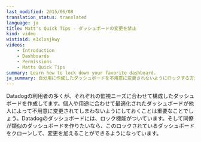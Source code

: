 ```yaml
---
last_modified: 2015/06/08
translation_status: translated
language: ja
title: Matt's Quick Tips - ダッシュボードの変更を禁止
kind: video
wistiaid: e3xlxsjkwy
videos:
    - Introduction
    - Dashboards
    - Permissions
    - Matts Quick Tips
summary: Learn how to lock down your favorite dashboard.
ja_summary: 自分用に作成したダッシュボードを不用意に変更されないようにロックする方法について学びます。
---
```


<!-- Our customers love the ability to create dashboards that make the most sense for them. But sometimes you want to make sure your creation isn't changed by someone else. Now you can lock down the dashboard to keep it in your favorite state. Of course, your colleagues can still clone it if they want to build on your greatness. -->

Datadogの利用者の多くが、それぞれの監視ニーズに合わせて構成したダッシュボードを作成してます。個人や用途に合わせて最適化されたダッシュボードが他人によって不用意に変更されてしまわないようにしておくことは重要なことでしょう。Datadogのダッシュボードには、ロック機能がついています。そして同僚が類似のダッシュボードを作りたいなら、このロックされているダッシュボードをクローンして、変更を加えることができるようになっています。
